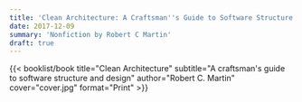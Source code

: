 ```yaml
---
title: 'Clean Architecture: A Craftsman''s Guide to Software Structure and Design'
date: 2017-12-09
summary: 'Nonfiction by Robert C Martin'
draft: true
---
```


{{< booklist/book
title="Clean Architecture"
subtitle="A craftsman's guide to software structure and design"
author="Robert C. Martin"
cover="cover.jpg"
format="Print" >}}
